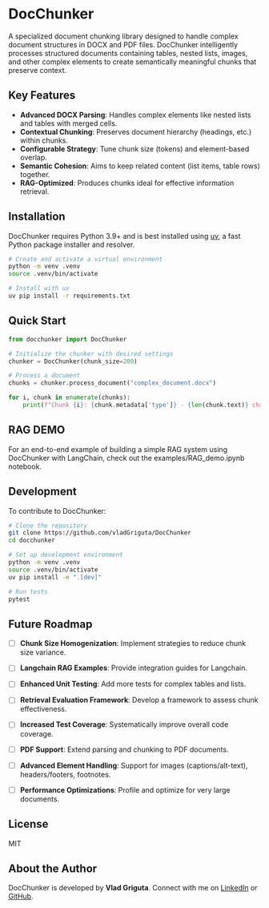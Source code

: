 # DocChunker

A specialized document chunking library designed to handle complex document structures in DOCX and PDF files. DocChunker intelligently processes structured documents containing tables, nested lists, images, and other complex elements to create semantically meaningful chunks that preserve context.

## Key Features

*   **Advanced DOCX Parsing**: Handles complex elements like nested lists and tables with merged cells.
*   **Contextual Chunking**: Preserves document hierarchy (headings, etc.) within chunks.
*   **Configurable Strategy**: Tune chunk size (tokens) and element-based overlap.
*   **Semantic Cohesion**: Aims to keep related content (list items, table rows) together.
*   **RAG-Optimized**: Produces chunks ideal for effective information retrieval.

## Installation

DocChunker requires Python 3.9+ and is best installed using [uv](https://github.com/astral-sh/uv), a fast Python package installer and resolver.

```bash
# Create and activate a virtual environment
python -m venv .venv
source .venv/bin/activate

# Install with uv
uv pip install -r requirements.txt
```

## Quick Start

```python
from docchunker import DocChunker

# Initialize the chunker with desired settings
chunker = DocChunker(chunk_size=200)

# Process a document
chunks = chunker.process_document("complex_document.docx")

for i, chunk in enumerate(chunks):
    print(f"Chunk {i}: {chunk.metadata['type']} - {len(chunk.text)} chars")
```

## RAG DEMO
For an end-to-end example of building a simple RAG system using DocChunker with LangChain, check out the examples/RAG_demo.ipynb notebook.

## Development

To contribute to DocChunker:

```bash
# Clone the repository
git clone https://github.com/vladGriguta/DocChunker
cd docchunker

# Set up development environment
python -m venv .venv
source .venv/bin/activate
uv pip install -e ".[dev]"

# Run tests
pytest
```

## Future Roadmap

- [ ] **Chunk Size Homogenization**: Implement strategies to reduce chunk size variance.
- [ ] **Langchain RAG Examples**: Provide integration guides for Langchain.
- [ ] **Enhanced Unit Testing**: Add more tests for complex tables and lists.
- [ ] **Retrieval Evaluation Framework**: Develop a framework to assess chunk effectiveness.
- [ ] **Increased Test Coverage**: Systematically improve overall code coverage.
- [ ] **PDF Support**: Extend parsing and chunking to PDF documents.
- [ ] **Advanced Element Handling**: Support for images (captions/alt-text), headers/footers, footnotes.
- [ ] **Performance Optimizations**: Profile and optimize for very large documents.


## License

MIT

## About the Author

DocChunker is developed by **Vlad Griguta**. Connect with me on [LinkedIn](https://www.linkedin.com/in/vlad-marius-griguta) or [GitHub](https://github.com/vladGriguta).